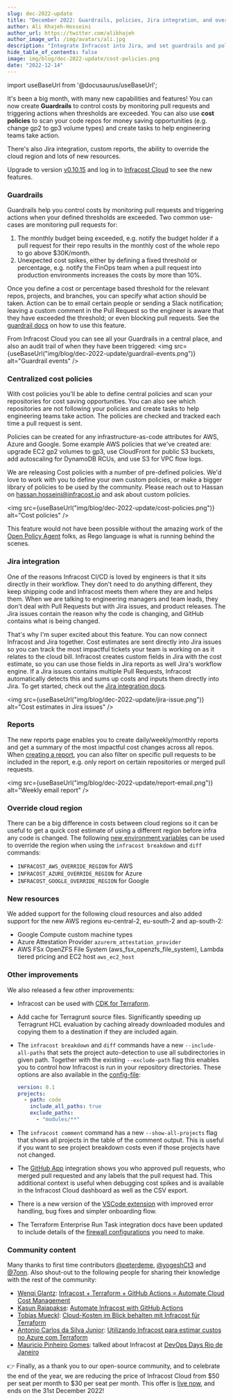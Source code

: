 ```yaml
---
slug: dec-2022-update
title: "December 2022: Guardrails, policies, Jira integration, and override cloud region!"
author: Ali Khajeh-Hosseini
author_url: https://twitter.com/alikhajeh
author_image_url: /img/avatars/ali.jpg
description: "Integrate Infracost into Jira, and set guardrails and policies to catch costly changes before they are merged"
hide_table_of_contents: false
image: img/blog/dec-2022-update/cost-policies.png
date: "2022-12-14"
---
```


import useBaseUrl from '@docusaurus/useBaseUrl';

It's been a big month, with many new capabilities and features! You can now create **Guardrails** to control costs by monitoring pull requests and triggering actions when thresholds are exceeded. You can also use **cost policies** to scan your code repos for money saving opportunities (e.g. change gp2 to gp3 volume types) and create tasks to help engineering teams take action.

There's also Jira integration, custom reports, the ability to override the cloud region and lots of new resources.

<!--truncate-->

Upgrade to version [v0.10.15](/docs/#1-install-infracost) and log in to [Infracost Cloud](https://dashboard.infracost.io) to see the new features.

### Guardrails

Guardrails help you control costs by monitoring pull requests and triggering actions when your defined thresholds are exceeded. Two common use-cases are monitoring pull requests for:
1. The monthly budget being exceeded, e.g. notify the budget holder if a pull request for their repo results in the monthly cost of the whole repo to go above $30K/month.
2. Unexpected cost spikes, either by defining a fixed threshold or percentage, e.g. notify the FinOps team when a pull request into production environments increases the costs by more than 10%.

Once you define a cost or percentage based threshold for the relevant repos, projects, and branches, you can specify what action should be taken. Action can be to email certain people or sending a Slack notification; leaving a custom comment in the Pull Request so the engineer is aware that they have exceeded the threshold; or even blocking pull requests. See the [guardrail docs](/docs/infracost_cloud/guardrails) on how to use this feature.

From Infracost Cloud you can see all your Guardrails in a central place, and also an audit trail of when they have been triggered:
<img src={useBaseUrl("img/blog/dec-2022-update/guardrail-events.png")} alt="Guardrail events" />

### Centralized cost policies

With cost policies you'll be able to define central policies and scan your repositories for cost saving opportunities. You can also see which repositories are not following your policies and create tasks to help engineering teams take action. The policies are checked and tracked each time a pull request is sent.

Policies can be created for any infrastructure-as-code attributes for AWS, Azure and Google. Some example AWS policies that we've created are: upgrade EC2 gp2 volumes to gp3, use CloudFront for public S3 buckets, add autoscaling for DynamoDB RCUs, and use S3 for VPC flow logs.

We are releasing Cost policies with a number of pre-defined policies. We'd love to work with you to define your own custom policies, or make a bigger library of policies to be used by the community. Please reach out to Hassan on [hassan.hosseini@infracost.io](mailto:hassan.hosseini@infracost.io) and ask about custom policies.

<img src={useBaseUrl("img/blog/dec-2022-update/cost-policies.png")} alt="Cost policies" />

This feature would not have been possible without the amazing work of the [Open Policy Agent](https://github.com/open-policy-agent/opa) folks, as Rego language is what is running behind the scenes.

### Jira integration

One of the reasons Infracost CI/CD is loved by engineers is that it sits directly in their workflow. They don't need to do anything different, they keep shipping code and Infracost meets them where they are and helps them. When we are talking to engineering managers and team leads, they don't deal with Pull Requests but with Jira issues, and product releases. The Jira issues contain the reason why the code is changing, and GitHub contains what is being changed.

That's why I'm super excited about this feature. You can now connect Infracost and Jira together. Cost estimates are sent directly into Jira issues so you can track the most impactful tickets your team is working on as it relates to the cloud bill. Infracost creates custom fields in Jira with the cost estimate, so you can use those fields in Jira reports as well Jira's workflow engine. If a Jira issues contains multiple Pull Requests, Infracost automatically detects this and sums up costs and inputs them directly into Jira. To get started, check out the [Jira integration docs](/docs/integrations/jira).

<img src={useBaseUrl("img/blog/dec-2022-update/jira-issue.png")} alt="Cost estimates in Jira issues" />

### Reports

The new reports page enables you to create daily/weekly/monthly reports and get a summary of the most impactful cost changes across all repos. When [creating a report](/docs/infracost_cloud/reports), you can also filter on specific pull requests to be included in the report, e.g. only report on certain repositories or merged pull requests.

<img src={useBaseUrl("img/blog/dec-2022-update/report-email.png")} alt="Weekly email report" />

### Override cloud region

There can be a big difference in costs between cloud regions so it can be useful to get a quick cost estimate of using a different region before infra any code is changed. The following [new environment variables](/docs/features/environment_variables/#environment-variables-to-override-cloud-provider-region) can be used to override the region when using the `infracost breakdown` and `diff` commands:
- `INFRACOST_AWS_OVERRIDE_REGION` for AWS
- `INFRACOST_AZURE_OVERRIDE_REGION` for Azure
- `INFRACOST_GOOGLE_OVERRIDE_REGION` for Google

### New resources

We added support for the following cloud resources and also added support for the new AWS regions eu-central-2, eu-south-2 and ap-south-2:
- Google Compute custom machine types
- Azure Attestation Provider `azurerm_attestation_provider`
- AWS FSx OpenZFS File System (aws_fsx_openzfs_file_system), Lambda tiered pricing and EC2 host `aws_ec2_host`

### Other improvements

We also released a few other improvements:
- Infracost can be used with [CDK for Terraform](/docs/features/cli_commands/#cdk-for-terraform).
- Add cache for Terragrunt source files. Significantly speeding up Terragrunt HCL evaluation by caching already downloaded modules and copying them to a destination if they are included again.
- The `infracost breakdown` and `diff` commands have a new `--include-all-paths` that sets the project auto-detection to use all subdirectories in given path. Together with the existing `--exclude-path` flag this enables you to control how Infracost is run in your repository directories. These options are also available in the [config-file](/docs/features/config_file/):

  ```yml
  version: 0.1
  projects:
    - path: code
      include_all_paths: true
      exclude_paths:
        - "modules/**"
  ```
- The `infracost comment` command has a new `--show-all-projects` flag that shows all projects in the table of the comment output. This is useful if you want to see project breakdown costs even if those projects have not changed.
- The [GitHub App](/docs/integrations/github_app) integration shows you who approved pull requests, who merged pull requested and any labels that the pull request had. This additional context is useful when debugging cost spikes and is available in the Infracost Cloud dashboard as well as the CSV export.
- There is a new version of the [VSCode extension](/docs/integrations/vscode/) with improved error handling, bug fixes and simpler onboarding flow.
- The Terraform Enterprise Run Task integration docs have been updated to include details of the [firewall configurations](/docs/integrations/terraform_cloud_enterprise/#2-firewall-configuration-for-tfe) you need to make.

### Community content

Many thanks to first time contributors [@peterdeme](https://github.com/peterdeme), [@yogeshCt3](https://github.com/yogeshCt3) and [@7onn](https://github.com/7onn). Also shout-out to the following people for sharing their knowledge with the rest of the community:
- [Wenqi Glantz](https://www.linkedin.com/in/wenqi-glantz-b5448a5a/): [Infracost + Terraform + GitHub Actions = Automate Cloud Cost Management](https://betterprogramming.pub/infracost-terraform-github-actions-automate-cloud-cost-management-a62b329f2834)
- [Kasun Rajapakse](https://www.linkedin.com/in/kasunraj): [Automate Infracost with GitHub Actions](https://kasunrajapakse.me/automate-infracost-with-azure-devops-pipeline-82fe7a228ff9)
- [Tobias Mueckl](https://www.linkedin.com/in/tobias-mueckl/): [Cloud-Kosten im Blick behalten mit Infracost für Terraform](https://blog.ordix.de/cloud-kosten-im-blick-behalten-mit-infracost-fuer-terraform)
- [Antonio Carlos da Silva Junior](https://www.linkedin.com/in/antoniocarlosjr/): [Utilizando Infracost para estimar custos no Azure com Terraform](https://unicast.com.br/posts/utilizando-infracost-para-estimar-custos-no-azure-com-terraform/)
- [Mauricio Pinheiro Gomes](https://www.linkedin.com/in/mauriciopgomes/): talked about Infracost at [DevOps Days Rio de Janeiro](https://www.linkedin.com/posts/mauriciopgomes_finops-activity-6995696573636571136-43dy)

👉 Finally, as a thank you to our open-source community, and to celebrate the end of the year, we are reducing the price of Infracost Cloud from $50 per seat per month to $30 per seat per month. This offer is [live now](/pricing), and ends on the 31st December 2022!
